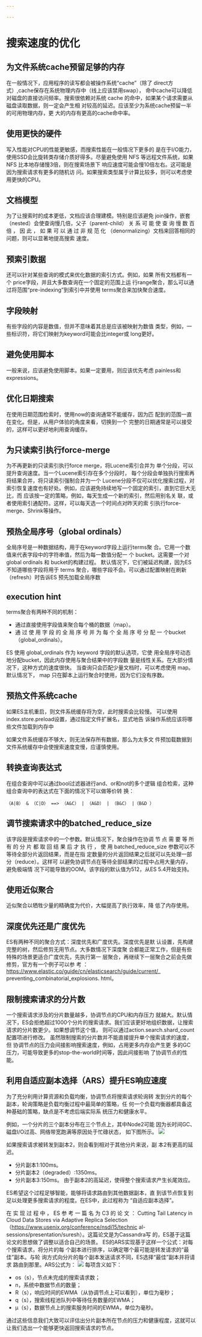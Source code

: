 ```yaml
---

---
```


# 搜索速度的优化

## 为文件系统cache预留足够的内存

在一般情况下，应用程序的读写都会被操作系统“cache”（除了
direct方式）,cache保存在系统物理内存中（线上应该禁用swap），
命中cache可以降低对磁盘的直接访问频率。搜索很依赖对系统
cache 的命中，如果某个请求需要从磁盘读取数据，则一定会产生相
对较高的延迟。应该至少为系统cache预留一半的可用物理内存，更
大的内存有更高的cache命中率。

## 使用更快的硬件

写入性能对CPU的性能更敏感，而搜索性能在一般情况下更多的
是在于I/O能力，使用SSD会比旋转类存储介质好得多。尽量避免使用
NFS 等远程文件系统，如果 NFS 比本地存储慢3倍，则在搜索场景下
响应速度可能会慢10倍左右。这可能是因为搜索请求有更多的随机访
问。如果搜索类型属于计算比较多，则可以考虑使用更快的CPU。

## 文档模型
为了让搜索时的成本更低，文档应该合理建模。特别是应该避免
join操作，嵌套（nested）会使查询慢几倍，父子（parent-child）
关 系 可 能 使 查 询 慢 数 百 倍 ， 因 此 ， 如 果 可 以 通 过 非 规 范 化
（denormalizing）文档来回答相同的问题，则可以显著地提高搜索
速度。

##  预索引数据
还可以针对某些查询的模式来优化数据的索引方式。例如，如果
所有文档都有一个 price字段，并且大多数查询在一个固定的范围上运
行range聚合，那么可以通过将范围“pre-indexing”到索引中并使用
terms聚合来加快聚合速度。

## 字段映射

有些字段的内容是数值，但并不意味着其总是应该被映射为数值
类型，例如，一些标识符，将它们映射为keyword可能会比integer或
long更好。

## 避免使用脚本
一般来说，应该避免使用脚本。如果一定要用，则应该优先考虑
painless和expressions。

## 优化日期搜索
在使用日期范围检索时，使用now的查询通常不能缓存，因为匹
配到的范围一直在变化。但是，从用户体验的角度来看，切换到一个
完整的日期通常是可以接受的，这样可以更好地利用查询缓存。

## 为只读索引执行force-merge
为不再更新的只读索引执行force merge，将Lucene索引合并为
单个分段，可以提升查询速度。当一个Lucene索引存在多个分段时，
每个分段会单独执行搜索再将结果合并，将只读索引强制合并为一个
Lucene分段不仅可以优化搜索过程，对索引恢复速度也有好处。例如，应该避免持续地写一个固定的索引，直到它巨大无比，而
应该按一定的策略，例如，每天生成一个新的索引，然后用别名关
联，或者使用索引通配符。这样，可以每天选一个时间点对昨天的索
引执行force-merge、Shrink等操作。

## 预热全局序号（global ordinals）
全局序号是一种数据结构，用于在keyword字段上运行terms聚
合。它用一个数值来代表字段中的字符串值，然后为每一数值分配一
个 bucket。这需要一个对 global ordinals 和 bucket的构建过程。
默认情况下，它们被延迟构建，因为ES不知道哪些字段将用于 terms
聚合，哪些字段不会。可以通过配置映射在刷新（refresh）时告诉ES
预先加载全局序数

## execution hint
terms聚合有两种不同的机制：
- 通过直接使用字段值来聚合每个桶的数据（map）。
- 通 过 使 用 字 段 的 全 局 序 号 并 为 每 个 全 局 序 号 分 配 一 个bucket（global_ordinals）。

ES 使用 global_ordinals 作为 keyword 字段的默认选项，它使
用全局序号动态地分配bucket，因此内存使用与聚合结果中的字段数
量是线性关系。在大部分情况下，这种方式的速度很快。
当查询只会匹配少量文档时，可以考虑使用 map。默认情况下，
map 只在脚本上运行聚合时使用，因为它们没有序数。

## 预热文件系统cache

如果ES主机重启，则文件系统缓存将为空，此时搜索会比较慢。
可以使用index.store.preload设置，通过指定文件扩展名，显式地告
诉操作系统应该将哪些文件加载到内存中

如果文件系统缓存不够大，则无法保存所有数据，那么为太多文
件预加载数据到文件系统缓存中会使搜索速度变慢，应谨慎使用。

## 转换查询表达式
在组合查询中可以通过bool过滤器进行and、or和not的多个逻辑
组合检索，这种组合查询中的表达式在下面的情况下可以做等价转
换：
```
（A|B） & （C|D） ==> （A&C） | （A&D） | （B&C） |（B&D ）
```

## 调节搜索请求中的batched_reduce_size

该字段是搜索请求中的一个参数。默认情况下，聚合操作在协调
节 点 需 要 等 所 有 的 分 片 都 取 回 结 果 后 才 执 行 ， 使 用
batched_reduce_size 参数可以不等待全部分片返回结果，而是在指
定数量的分片返回结果之后就可以先处理一部分（reduce）。这样可
以避免协调节点在等待全部结果的过程中占用大量内存，避免极端情
况下可能导致的OOM。该字段的默认值为512，从ES 5.4开始支持。

## 使用近似聚合
近似聚合以牺牲少量的精确度为代价，大幅提高了执行效率，降
低了内存使用。

## 深度优先还是广度优先
ES有两种不同的聚合方式：深度优先和广度优先。深度优先是默
认设置，先构建完整的树，然后修剪无用节点。大多数情况下深度聚
合都能正常工作，但是有些特殊的场景更适合广度优先，先执行第一
层聚合，再继续下一层聚合之前会先做修剪，官方有一个例子可以参
考 ：
https://www.elastic.co/guide/cn/elasticsearch/guide/current/_
preventing_combinatorial_explosions. html。

## 限制搜索请求的分片数
一个搜索请求涉及的分片数量越多，协调节点的CPU和内存压力
就越大。默认情况下，ES会拒绝超过1000个分片的搜索请求。我们应该更好地组织数据，让搜索请求的分片数更少。如果想调节这个值，
则可以通过action.search.shard_count配置项进行修改。
虽然限制搜索的分片数并不能直接提升单个搜索请求的速度，但
协调节点的压力会间接影响搜索速度，例如，占用更多内存会产生更
多的GC压力，可能导致更多的stop-the-world时间等，因此间接影响
了协调节点的性能。

## 利用自适应副本选择（ARS）提升ES响应速度
为了充分利用计算资源和负载均衡，协调节点将搜索请求轮询转
发到分片的每个副本，轮询策略是负载均衡过程中最简单的策略，任
何一个负载均衡器都具备这种基础的策略，缺点是不考虑后端实际系
统压力和健康水平。

例如，一个分片的三个副本分布在三个节点上，其中Node2可能
因为长时间GC、磁盘I/O过高、网络带宽跑满等原因处于忙碌状态，
如下图所示。
![](https://raw.githubusercontent.com/binarycoder777/personal-pic/main/pic/20240408134756.png)

如果搜索请求被转发到副本2，则会看到相对于其他分片来说，副
本2有更高的延迟。
- 分片副本1:100ms。
- 分片副本2（degraded）:1350ms。
- 分片副本3:150ms。
由于副本2的高延迟，使得整个搜索请求产生长尾效应。

ES希望这个过程足够智能，能够将请求路由到其他数据副本，直
到该节点恢复到足以处理更多搜索请求的程度。在ES中，此过程称为
“自适应副本选择”。

在 实 现 过 程 中 ， ES 参 考 一 篇 名 为 C3 的 论 文 ： Cutting Tail
Latency in Cloud Data Stores via Adaptive Replica
Selection（https://www.usenix.org/conference/nsdi15/technic
al-sessions/presentation/suresh）。这篇论文是为Cassandra写
的，ES基于这篇论文的思想做了调整以适合自己的场景。
ES的ARS实现基于这样一个公式：对每个搜索请求，将分片的每
个副本进行排序，以确定哪个最可能是转发请求的“最佳”副本。与轮
询方式向分片的每个副本发送请求不同，ES选择“最佳”副本并将请求
路由到那里。ARS公式为：
![](https://raw.githubusercontent.com/binarycoder777/personal-pic/main/pic/20240408134933.png)
每项含义如下：
- os（s），节点未完成的搜索请求数；
- n，系统中数据节点的数量；
- R（s），响应时间的EWMA（从协调节点上可以看到），单位为毫秒；
- q（s），搜索线程池队列中等待任务数量的EWMA；
- µ（s），数据节点上的搜索服务时间的EWMA，单位为毫秒。

通过这些信息我们大致可以评估出分片副本所在节点的压力和健康程度，这就可以让我们选出一个能够更快返回搜索请求的节点。


